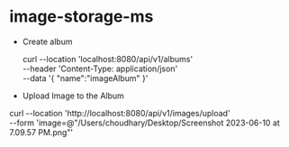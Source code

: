 # image-storage-ms

*  Create album

    curl --location 'localhost:8080/api/v1/albums' \
--header 'Content-Type: application/json' \
--data '{
"name":"imageAlbum"
}'

* Upload Image to the Album

curl --location 'http://localhost:8080/api/v1/images/upload' \
--form 'image=@"/Users/choudhary/Desktop/Screenshot 2023-06-10 at 7.09.57 PM.png"'
